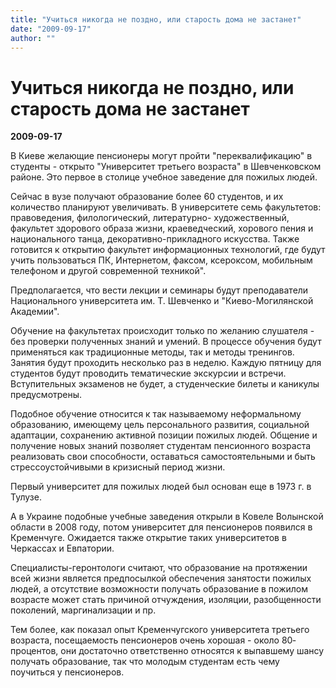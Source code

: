 ```yaml
---
title: "Учиться никогда не поздно, или старость дома не застанет"
date: "2009-09-17"
author: ""
---
```


# Учиться никогда не поздно, или старость дома не застанет

**2009-09-17** 

В Киеве желающие пенсионеры могут пройти "переквалификацию" в студенты - открыто "Университет третьего возраста" в Шевченковском районе. Это первое в столице учебное заведение для пожилых людей.

Сейчас в вузе получают образование более 60 студентов, и их количество планируют увеличивать. В университете семь факультетов: правоведения, филологический, литературно- художественный, факультет здорового образа жизни, краеведческий, хорового пения и национального танца, декоративно-прикладного искусства. Также готовится к открытию факультет информационных технологий, где будут учить пользоваться ПК, Интернетом, факсом, ксероксом, мобильным телефоном и другой современной техникой".

Предполагается, что вести лекции и семинары будут преподаватели Национального университета им. Т. Шевченко и "Киево-Могилянской Академии".

Обучение на факультетах происходит только по желанию слушателя - без проверки полученных знаний и умений. В процессе обучения будут применяться как традиционные методы, так и методы тренингов. Занятия будут проходить несколько раз в неделю. Каждую пятницу для студентов будут проводить тематические экскурсии и встречи. Вступительных экзаменов не будет, а студенческие билеты и каникулы предусмотрены.

Подобное обучение относится к так называемому неформальному образованию, имеющему цель персонального развития, социальной адаптации, сохранению активной позиции пожилых людей. Общение и получение новых знаний позволяет студентам пенсионного возраста реализовать свои способности, оставаться самостоятельными и быть стрессоустойчивыми в кризисный период жизни.

Первый университет для пожилых людей был основан еще в 1973 г. в Тулузе.

А в Украине подобные учебные заведения открыли в Ковеле Волынской области в 2008 году, потом университет для пенсионеров появился в Кременчуге. Ожидается также открытие таких университетов в Черкассах и Евпатории.

Специалисты-геронтологи считают, что образование на протяжении всей жизни является предпосылкой обеспечения занятости пожилых людей, а отсутствие возможности получать образование в пожилом возрасте может стать причиной отчуждения, изоляции, разобщенности поколений, маргинализации и пр.

Тем более, как показал опыт Кременчугского университета третьего возраста, посещаемость пенсионеров очень хорошая - около 80­ процентов, они достаточно ответственно относятся к выпавшему шансу получать образование, так что молодым студентам есть чему поучиться у пенсионеров.
